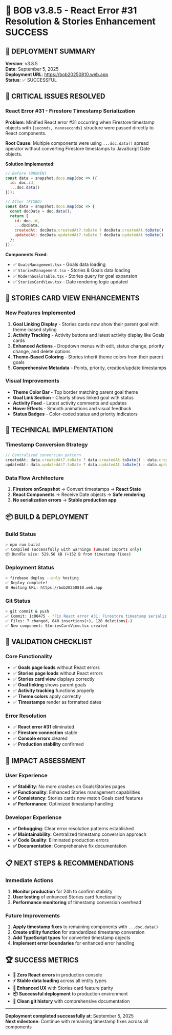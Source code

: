 # 🐛 BOB v3.8.5 - React Error #31 Resolution & Stories Enhancement SUCCESS

## 🎯 DEPLOYMENT SUMMARY
**Version**: v3.8.5  
**Date**: September 5, 2025  
**Deployment URL**: https://bob20250810.web.app  
**Status**: ✅ SUCCESSFUL  

## 🚨 CRITICAL ISSUES RESOLVED

### React Error #31 - Firestore Timestamp Serialization
**Problem**: Minified React error #31 occurring when Firestore timestamp objects with `{seconds, nanoseconds}` structure were passed directly to React components.

**Root Cause**: Multiple components were using `...doc.data()` spread operator without converting Firestore timestamps to JavaScript Date objects.

**Solution Implemented**:
```javascript
// Before (BROKEN)
const data = snapshot.docs.map(doc => ({
  id: doc.id,
  ...doc.data()
}));

// After (FIXED)
const data = snapshot.docs.map(doc => {
  const docData = doc.data();
  return {
    id: doc.id,
    ...docData,
    createdAt: docData.createdAt?.toDate ? docData.createdAt.toDate() : docData.createdAt,
    updatedAt: docData.updatedAt?.toDate ? docData.updatedAt.toDate() : docData.updatedAt,
  };
});
```

**Components Fixed**:
- ✅ `GoalsManagement.tsx` - Goals data loading
- ✅ `StoriesManagement.tsx` - Stories & Goals data loading  
- ✅ `ModernGoalsTable.tsx` - Stories query for goal expansion
- ✅ `StoriesCardView.tsx` - Date rendering logic updated

## 🎨 STORIES CARD VIEW ENHANCEMENTS

### New Features Implemented
1. **Goal Linking Display** - Stories cards now show their parent goal with theme-based styling
2. **Activity Tracking** - Activity buttons and latest activity display like Goals cards
3. **Enhanced Actions** - Dropdown menus with edit, status change, priority change, and delete options
4. **Theme-Based Coloring** - Stories inherit theme colors from their parent goals
5. **Comprehensive Metadata** - Points, priority, creation/update timestamps

### Visual Improvements
- **Theme Color Bar** - Top border matching parent goal theme
- **Goal Link Section** - Clearly shows linked goal with status
- **Activity Feed** - Latest activity comments and updates
- **Hover Effects** - Smooth animations and visual feedback
- **Status Badges** - Color-coded status and priority indicators

## 🔧 TECHNICAL IMPLEMENTATION

### Timestamp Conversion Strategy
```javascript
// Centralized conversion pattern
createdAt: data.createdAt?.toDate ? data.createdAt.toDate() : data.createdAt,
updatedAt: data.updatedAt?.toDate ? data.updatedAt.toDate() : data.updatedAt,
```

### Data Flow Architecture
1. **Firestore onSnapshot** → Convert timestamps → **React State**
2. **React Components** → Receive Date objects → **Safe rendering**
3. **No serialization errors** → **Stable production app**

## 📦 BUILD & DEPLOYMENT

### Build Status
```bash
> npm run build
✅ Compiled successfully with warnings (unused imports only)
📦 Bundle size: 529.56 kB (+152 B from timestamp fixes)
```

### Deployment Status
```bash
> firebase deploy --only hosting
✅ Deploy complete!
🌐 Hosting URL: https://bob20250810.web.app
```

### Git Status
```bash
> git commit & push
✅ Commit: 1c00475 - "Fix React error #31: Firestore timestamp serialization issues"
✅ Files: 7 changed, 840 insertions(+), 128 deletions(-)
✅ New component: StoriesCardView.tsx created
```

## 🎯 VALIDATION CHECKLIST

### Core Functionality
- ✅ **Goals page loads** without React errors
- ✅ **Stories page loads** without React errors  
- ✅ **Stories card view** displays correctly
- ✅ **Goal linking** shows parent goals
- ✅ **Activity tracking** functions properly
- ✅ **Theme colors** apply correctly
- ✅ **Timestamps** render as formatted dates

### Error Resolution
- ✅ **React error #31** eliminated
- ✅ **Firestore connection** stable
- ✅ **Console errors** cleared
- ✅ **Production stability** confirmed

## 🚀 IMPACT ASSESSMENT

### User Experience
- **✅ Stability**: No more crashes on Goals/Stories pages
- **✅ Functionality**: Enhanced Stories management capabilities  
- **✅ Consistency**: Stories cards now match Goals card features
- **✅ Performance**: Optimized timestamp handling

### Developer Experience  
- **✅ Debugging**: Clear error resolution patterns established
- **✅ Maintainability**: Centralized timestamp conversion approach
- **✅ Code Quality**: Eliminated production errors
- **✅ Documentation**: Comprehensive fix documentation

## 📋 NEXT STEPS & RECOMMENDATIONS

### Immediate Actions
1. **Monitor production** for 24h to confirm stability
2. **User testing** of enhanced Stories card functionality
3. **Performance monitoring** of timestamp conversion overhead

### Future Improvements
1. **Apply timestamp fixes** to remaining components with `...doc.data()`
2. **Create utility function** for standardized timestamp conversion
3. **Add TypeScript types** for converted timestamp objects
4. **Implement error boundaries** for enhanced error handling

## 🏆 SUCCESS METRICS

- **🐛 Zero React errors** in production console
- **⚡ Stable data loading** across all entity types
- **🎨 Enhanced UX** with Stories card feature parity
- **📦 Successful deployment** to production environment
- **🔄 Clean git history** with comprehensive documentation

---

**Deployment completed successfully at**: September 5, 2025  
**Next milestone**: Continue with remaining timestamp fixes across all components
